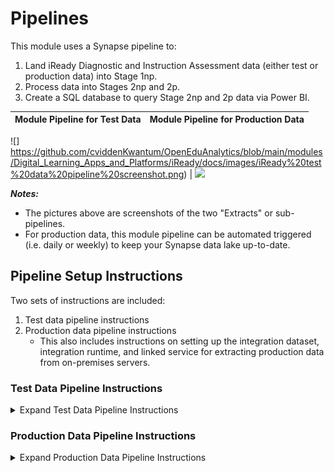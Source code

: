 # Pipelines

This module uses a Synapse pipeline to:
1. Land iReady Diagnostic and Instruction Assessment data (either test or production data) into Stage 1np.
2. Process data into Stages 2np and 2p.
3. Create a SQL database to query Stage 2np and 2p data via Power BI.

Module Pipeline for Test Data  | Module Pipeline for Production Data
:-------------------------:|:-------------------------:
![]
https://github.com/cviddenKwantum/OpenEduAnalytics/blob/main/modules/Digital_Learning_Apps_and_Platforms/iReady/docs/images/iReady%20test%20data%20pipeline%20screenshot.png) |  ![](https://github.com/cviddenKwantum/OpenEduAnalytics/blob/main/modules/Digital_Learning_Apps_and_Platforms/iReady/docs/images/iReady%20prod%20data%20pipeline%20screenshot.png)  

<strong><em>Notes:</strong></em>
 - The pictures above are screenshots of the two "Extracts" or sub-pipelines.
 - For production data, this module pipeline can be automated triggered (i.e. daily or weekly) to keep your Synapse data lake up-to-date.

## Pipeline Setup Instructions

Two sets of instructions are included:
1. Test data pipeline instructions
2. Production data pipeline instructions
    - This also includes instructions on setting up the integration dataset, integration runtime, and linked service for extracting production data from on-premises servers.

### Test Data Pipeline Instructions

<details><summary>Expand Test Data Pipeline Instructions</summary>
<p>

1. Complete the first steps of the [iReady module setup instructions](https://github.com/microsoft/OpenEduAnalytics/tree/main/modules/Digital_Learning_Apps_and_Platforms/iReady#module-setup-instructions)
2. Download the [iReady pipeline template](https://github.com/microsoft/OpenEduAnalytics/blob/main/modules/Digital_Learning_Apps_and_Platforms/iReady/pipeline/iready_pipeline_template.zip) locally to your computer.

3. Import the pipeline template to your Synapse workspace.
<img src="https://github.com/cstohlmann/oea-iready-module/blob/main/docs/images/Test%20Data%20Pipeline%20Instructions_1.png" width="600">

4. Assign the Synapse linked services needed to support the pipeline template.
<img src="https://github.com/cstohlmann/oea-iready-module/blob/main/docs/images/Test%20Data%20Pipeline%20Instructions_2.png" width="600">

5. Change the iReady_pipeline_template storageAccount parameter to be your storage account name.
<img src="https://github.com/cstohlmann/oea-iready-module/blob/main/docs/images/Test%20Data%20Pipeline%20Instructions_3.png" width="600">

6. Select a spark pool for the ingest_into_stage2p_and_2np notebook.
<img src="https://github.com/cstohlmann/oea-iready-module/blob/main/docs/images/Test%20Data%20Pipeline%20Instructions_4.png" width="600">

7. Trigger the pipeline manually.

8. Once the pipeline has successfully executed, verify that:

- Data has landed in Stage 1np
- Data has been processed to Stages 2p and 2np
- SQL database has been created

</p>
</details>

### Production Data Pipeline Instructions

<details><summary>Expand Production Data Pipeline Instructions</summary>
<p>

#### Preparing and Publishing the i-Ready Production Data Sub-Pipeline

1. Complete the [Test Data Pipeline Instructions](https://github.com/cviddenKwantum/OpenEduAnalytics/tree/main/modules/Digital_Learning_Apps_and_Platforms/Clever/pipeline#test-data-pipeline-instructions), but do not execute the pipeline yet.
2. Review the [i-Ready Extraction Procedure for Manual-Upload](https://support.schooldata.net/hc/en-us/articles/230874107-i-Ready-Extract-Procedure-for-Manual-Upload) 
   - <strong><em>Note:</strong></em> Only the "Extracting the Data" and "Preparing file for manual upload" will be relevant. The rest of these instructions assume you will have uploaded the data to an on-premises server.
3. Download the iReady module pipeline template for the [production data ingestion](https://github.com/cstohlmann/oea-iready-module/blob/main/pipeline/Extracts/iready_data_ingestion.zip) and import it into your Synapse workspace. You will see a new sub-pipeline added to the pipeline Extracts folder.
![alt text](https://github.com/cstohlmann/oea-iready-module/blob/main/docs/images/prod_pipeline_instructions/step0_import_prod_pipeline_template.png)
4. Change the timezone in the pipeline parameters to match your own timezone
![alt text](https://github.com/cstohlmann/oea-iready-module/blob/main/docs/images/prod_pipeline_instructions/step1_change_timezone.png)
5. Select the "iReady\_SFTP" activity, and select the option to create a "New" Dataset, under "Settings".
![alt text](https://github.com/cstohlmann/oea-iready-module/blob/main/docs/images/prod_pipeline_instructions/step2_create_new_integration_dataset.png)

6. Search for and select "File system" as the new integration dataset, with the format as (assuming the i-Ready data format hasn't been changed) "DelimitedText". Then you will be prompted to set the properties of the integration dataset - we've named this as "OnPremCSVFiles\_SFTP" for these instructions. After naming, select the drop-down and choose to create a new "Linked service" (unless this has already been set up by your education system).

![alt text](https://github.com/cstohlmann/oea-iready-module/blob/main/docs/images/prod_pipeline_instructions/step3_setup_integration_dataset.png)

7. Name the new linked service connected to your on-premises server. Next, select the "Connect via integration runtime" drop-down, and create a "New" integration runtime setup.

![alt text](https://github.com/cstohlmann/oea-iready-module/blob/main/docs/images/prod_pipeline_instructions/step4_create_linked_service.png)

8. Choose the option of "Self-Hosted" to connect to your local on-premises server.

![alt text](https://github.com/cstohlmann/oea-iready-module/blob/main/docs/images/prod_pipeline_instructions/step5_self_hosted.png)

9. You will then be prompted with two options to setup this integration runtime. Choose one of these options and complete the setup.
    - <strong><em>Note:</strong></em> In the following instructional pictures, you'll notice these there's an error in the integration runtime setup. Assume that yours should have a green check next to it, once properly setup.

![alt text](https://github.com/cstohlmann/oea-iready-module/blob/main/docs/images/prod_pipeline_instructions/step6_choose_setup_of_integration_runtime.png)

10. Next, fill out the "Host", "User name", and "Azure Key Vault" fields. The host field should correlate with the on-premises folder path to these i-Ready data tables. The other two fields are used for authentication purposes, and should be filled out accordingly. (Include both pictures here)

![alt text](https://github.com/cstohlmann/oea-iready-module/blob/main/docs/images/prod_pipeline_instructions/step7_choose_key_vault_option.png)
![alt text](https://github.com/cstohlmann/oea-iready-module/blob/main/docs/images/prod_pipeline_instructions/step8_example_filled_out.png)

11. After completing the setup of integration dataset, integration runtime, and linked service - you will need to make the connections to two pipeline activities. The first pipeline activity will be the "Get Metadata" activity. Connect your newly created on-premises integration dataset, and add a "Child items" argument under the "Field list".
![alt text](https://github.com/cstohlmann/oea-iready-module/blob/main/docs/images/prod_pipeline_instructions/step9_add_child_items_argument.png)
12. Drill through the the pipeline activities to the "Copy data" activity. Select the "Source" section, and connect the on-premises integration dataset. Choose the "Wildcard file path" and fill in first field as ".". Select the second field (after the slash), select "Add dynamic content". In here, type out @item().name
![alt text](https://github.com/cstohlmann/oea-iready-module/blob/main/docs/images/prod_pipeline_instructions/step10_integration_dataset_connection_for_data_ingestion.png)
13. Finally, publish this production data extraction sub-pipeline.

#### Attaching and Running the Production Data Sub-Pipeline to the Module Main Pipeline

1. Open the iready_pipeline_template. Replace the initial iready_copy_test_data sub-pipeline, with the iready_data_ingestion sub-pipeline.
2. Trigger the pipeline manually.
3. As with the test data, once the pipeline has successfully executed, verify that:

- Data has landed in Stage 1np
- Data has been processed to Stages 2p and 2np
- SQL database has been created

</p>
</details>


